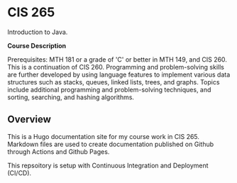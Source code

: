 # CIS 265

Introduction to Java. 

**Course Description**

Prerequisites: MTH 181 or a grade of 'C' or better in MTH 149, and CIS 260. This is a continuation of CIS 260. Programming and problem-solving skills are further developed by using language features to implement various data structures such as stacks, queues, linked lists, trees, and graphs. Topics include additional programming and problem-solving techniques, and sorting, searching, and hashing algorithms.

## Overview

This is a Hugo documentation site for my course work in CIS 265.  Markdown files are used to create documentation published on Github through Actions and Github Pages.

This repsoitory is setup with Continuous Integration and Deployment (CI/CD).